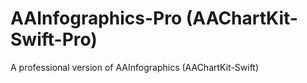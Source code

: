 # AAInfographics-Pro (AAChartKit-Swift-Pro) 
A professional version of AAInfographics (AAChartKit-Swift) 
